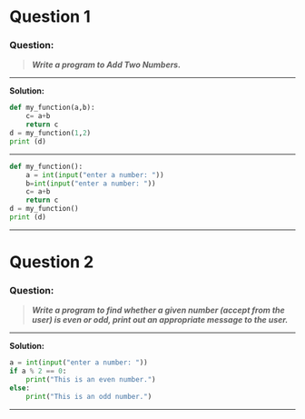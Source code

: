 # Question 1

### **Question:**

> ***Write a program to Add Two Numbers.***

---------------------------------------

<strong>Solution: </strong>

```python
def my_function(a,b):
    c= a+b
    return c
d = my_function(1,2)
print (d)
```
----------------------------------------

```python
def my_function():
    a = int(input("enter a number: "))
    b=int(input("enter a number: "))
    c= a+b
    return c
d = my_function()
print (d)

```
----------------------------------------

# Question 2

### **Question:**

> ***Write a program to find whether a given number (accept from the user) is even or odd, print out an appropriate message to the user.***

---------------------------------------

<strong>Solution: </strong>

```python
a = int(input("enter a number: "))
if a % 2 == 0:
    print("This is an even number.")
else:
    print("This is an odd number.")
```
----------------------------------------


